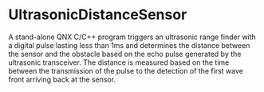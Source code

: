 # UltrasonicDistanceSensor
A stand-alone QNX C/C++ program triggers an ultrasonic range finder with a  digital pulse lasting less than 1ms and determines the distance between the  sensor and the obstacle based on the echo pulse generated by the ultrasonic  transceiver. The distance is measured based on the time between the  transmission of the pulse to the detection of the first wave front arriving back at  the sensor.
